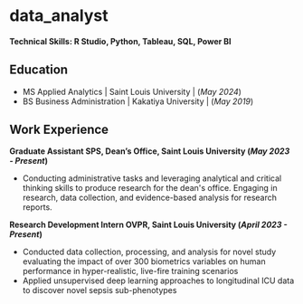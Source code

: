 # data_analyst

#### Technical Skills: R Studio, Python, Tableau, SQL, Power BI

## Education
- MS Applied Analytics        | Saint Louis University | (_May 2024_)
- BS Business Administration  | Kakatiya University    | (_May 2019_)

## Work Experience
**Graduate Assistant             SPS, Dean’s Office, Saint Louis University              (_May 2023 - Present_)**
- Conducting administrative tasks and leveraging analytical and critical thinking skills to produce research for the dean's 
office. Engaging in research, data collection, and evidence-based analysis for research reports.

**Research Development Intern    OVPR, Saint Louis University                            (_April 2023 - Present_)**
- Conducted data collection, processing, and analysis for novel study evaluating the impact of over 300 biometrics variables on human performance in hyper-realistic, live-fire training scenarios
- Applied unsupervised deep learning approaches to longitudinal ICU data to discover novel sepsis sub-phenotypes
